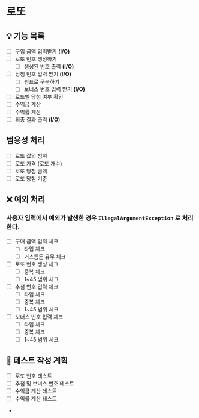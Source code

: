# 로또

## 💡 기능 목록
- [ ] 구입 금액 입력받기 **(I/O)**
- [ ] 로또 번호 생성하기
  - [ ] 생성된 번호 출력 **(I/O)**
- [ ] 당첨 번호 입력 받기 **(I/O)**
  - [ ] 쉼표로 구분하기
  - [ ] 보너스 번호 입력 받기 **(I/O)**
- [ ] 로또별 당첨 여부 확인
- [ ] 수익금 계산
- [ ] 수익률 계산
- [ ] 최종 결과 출력 **(I/O)**

## 범용성 처리
- [ ] 로또 값의 범위
- [ ] 로또 가격 (로또 개수)
- [ ] 로또 당첨 금액
- [ ] 로또 당첨 기준

## ❌ 예외 처리
### 사용자 입력에서 예외가 발생한 경우 `IllegalArgumentException` 로 처리한다.
- [ ] 구매 금액 입력 체크
  - [ ] 타입 체크
  - [ ] 거스름돈 유무 체크
- [ ] 로또 번호 생성 체크
  - [ ] 중복 체크
  - [ ] 1~45 범위 체크
- [ ] 추첨 번호 입력 체크
  - [ ] 타입 체크
  - [ ] 중복 체크
  - [ ] 1~45 범위 체크
- [ ] 보너스 번호 입력 체크
  - [ ] 타입 체크
  - [ ] 중복 체크
  - [ ] 1~45 범위 체크

## 📜 테스트 작성 계획
- [ ] 로또 번호 테스트
- [ ] 추첨 및 보너스 번호 테스트
- [ ] 수익금 계산 테스트
- [ ] 수익률 계산 테스트
- 
